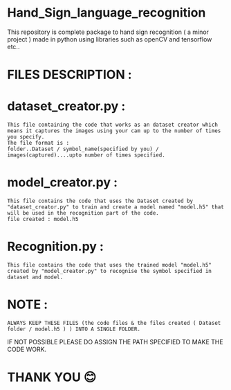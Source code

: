 # Hand_Sign_language_recognition
 This repository is complete package to hand sign recognition ( a minor project ) made in python using libraries such as openCV and tensorflow etc..
 
# FILES DESCRIPTION :

# dataset_creator.py :
    This file containing the code that works as an dataset creator which means it captures the images using your cam up to the number of times you specify.
    The file format is :
    folder..Dataset / symbol_name(specified by you) / images(captured)....upto number of times specified.

# model_creator.py :
    This file contains the code that uses the Dataset created by "dataset_creator.py" to train and create a model named "model.h5" that will be used in the recognition part of the code.
    file created : model.h5

# Recognition.py :
    This file contains the code that uses the trained model "model.h5" created by "model_creator.py" to recognise the symbol specified in dataset and model.


# NOTE : 
    ALWAYS KEEP THESE FILES (the code files & the files created ( Dataset folder / model.h5 ) ) INTO A SINGLE FOLDER.
IF NOT POSSIBLE PLEASE DO ASSIGN THE PATH SPECIFIED TO MAKE THE CODE WORK.


# THANK YOU 😊
